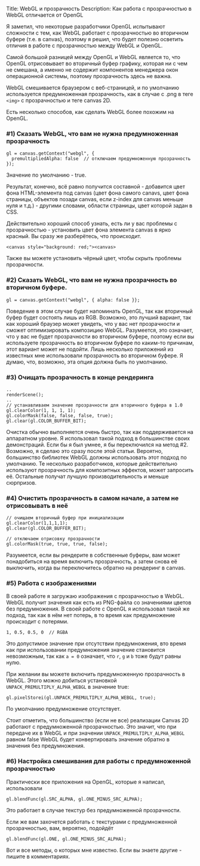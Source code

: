 Title: WebGL и прозрачность
Description: Как работа с прозрачностью в WebGL отличается от OpenGL

Я заметил, что некоторые разработчики OpenGL испытывают сложности с тем,
как WebGL работает с прозрачностью во вторичном буфере (т.е. в canvas),
поэтому я решил, что будет полезно осветить отличия в работе с прозрачностью
между WebGL и OpenGL.

Самой большой разницей между OpenGL и WebGL является то, что OpenGL
отрисовывает во вторичный буфер графику, которая ни с чем не смешана,
а именно не содержит компонентов менеджера окон операционной системы,
поэтому прозрачность здесь не важна.

WebGL смешивается браузером с веб-страницей, и по умолчанию используется
предумноженная прозрачность, как в случае с .png в теге `<img>` с
прозрачностью и теге canvas 2D.

Есть несколько способов, как сделать WebGL более похожим на OpenGL.

### #1) Сказать WebGL, что вам не нужна предумноженная прозрачность

    gl = canvas.getContext("webgl", {
      premultipliedAlpha: false  // отключаем предумноженную прозрачность
    });

Значение по умолчанию - true.

Результат, конечно, всё равно получится составной - добавится цвет фона
HTML-элемента под canvas (цвет фона самого canavs, цвет фона страницы,
объектов позади canvas, если z-index для canvas меньше нуля и т.д.) -
другими словами, области страницы, цвет которой задан в CSS.

Действительно хороший способ узнать, есть ли у вас проблемы с прозрачностью -
установить цвет фона элемента canvas в ярко красный. Вы сразу же разберётесь,
что происходит.

    <canvas style="background: red;"><canvas>

Также вы можете установить чёрный цвет, чтобы скрыть проблемы прозрачности.

### #2) Сказать WebGL, что вам не нужна прозрачность во вторичном буфере.

    gl = canvas.getContext("webgl", { alpha: false }};

Поведение в этом случае будет напоминать OpenGL, так как вторичный буфер
будет состоять лишь из RGB. Возможно, это лучший вариант, так как хороший
браузер может увидеть, что у вас нет прозрачности и сможет оптимизировать
композицию WebGL. Разумеется, это означает, что у вас не будет прозрачности
во вторичном буфере, поэтому если вы используете прозрачность во вторичном
буфере по каким-то причинам, этот вариант может не подойти. Лишь несколько
приложений из известных мне использовали прозрачность во вторичном буфере.
Я думаю, что, возможно, эта опция должна быть по умолчанию.

### #3) Очищать прозрачность в конце рендеринга

    ..
    renderScene();
    ..
    // устанавливаем значение прозрачности для вторичного буфера в 1.0
    gl.clearColor(1, 1, 1, 1);
    gl.colorMask(false, false, false, true);
    gl.clear(gl.COLOR_BUFFER_BIT);

Очистка обычно выполняется очень быстро, так как поддерживается на аппаратном
уровне. Я использовал такой подход в большинстве своих демонстраций. Если
бы я был умнее, я бы переключился на метод #2. Возможно, я сделаю это сразу
после этой статьи. Вероятно, большинство библиотек WebGL должны использовать
этот подход по умолчанию. Те несколько разработчиков, которые действительно
используют прозрачность для композитных эффектов, может запросить её. Остальные
получат лучшую производительность и меньше сюрпризов.

### #4) Очистить прозрачность в самом начале, а затем не отрисовывать в неё

    // очищаем вторичный буфер при инициализации
    gl.clearColor(1,1,1,1);
    gl.clear(gl.COLOR_BUFFER_BIT);

    // отключаем отрисовку прозрачности
    gl.colorMask(true, true, true, false);

Разумеется, если вы рендерите в собственные буферы, вам может понадобиться
на время включить прозрачность, а затем снова её выключить, когда вы
переключитесь обратно на рендеринг в canvas.

### #5) Работа с изображениями

В своей работе я загружаю изображения с прозрачностью в WebGL. WebGL получит
значения как есть из PNG-файла со значениями цветов без предумножения. В
своей работе с OpenGL я использовал такой же подход, так как в нём нет потерь,
в то время как предумножение происходит с потерями.

    1, 0.5, 0.5, 0  // RGBA

Это допустимое значение при отсутствии предумножения, вто время как при
использовании предумножения значение становится невозможным, так как `a = 0`
означает, что `r`, `g` и `b` тоже будут равны нулю.

При желании вы можете включить предумноженную прозрачность в WebGL. Этого
можно добиться установкой `UNPACK_PREMULTIPLY_ALPHA_WEBGL` в значение true:

    gl.pixelStorei(gl.UNPACK_PREMULTIPLY_ALPHA_WEBGL, true);

По умолчанию предумножение отсутствует.

Стоит отметить, что большинство (если не все) реализации Canvas 2D работают
с предумноженной прозрачностью. Это значит, что при передаче их в WebGL и
при значении `UNPACK_PREMULTIPLY_ALPHA_WEBGL` равном false WebGL будет
конвертировать значение обратно в значения без предумножения.

### #6) Настройка смешивания для работы с предумноженной прозрачностью

Практически все приложения на OpenGL, которые я написал, использовали

    gl.blendFunc(gl.SRC_ALPHA, gl.ONE_MINUS_SRC_ALPHA);

Это работает в случае текстур без предумноженной прозрачности.

Если же вам захочется работать с текстурами с предумноженной прозрачностью,
вам, вероятно, подойдёт

    gl.blendFunc(gl.ONE, gl.ONE_MINUS_SRC_ALPHA);

Вот и все методы, о которых мне известно. Если вы знаете другие - пишите в комментариях.
